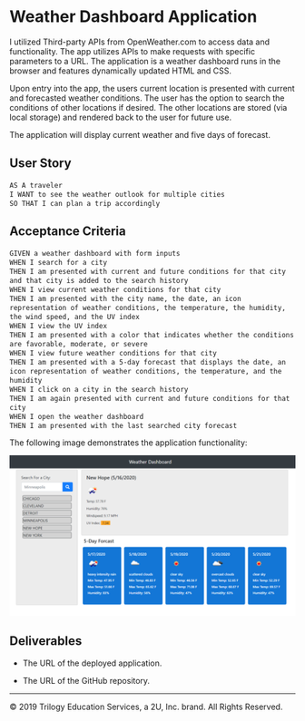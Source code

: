 # Weather Dashboard Application

I utilized Third-party APIs from OpenWeather.com to access data and functionality.  The app utilizes APIs to make requests with specific parameters to a URL. The application is a weather dashboard runs in the browser and features dynamically updated HTML and CSS. 

Upon entry into the app, the users current location is presented with current and forecasted weather conditions.  The user has the option to search the conditions of other locations if desired.  The other locations are stored (via local storage) and rendered back to the user for future use.

The application will display current weather and five days of forecast.

## User Story

```
AS A traveler
I WANT to see the weather outlook for multiple cities
SO THAT I can plan a trip accordingly
```

## Acceptance Criteria

```
GIVEN a weather dashboard with form inputs
WHEN I search for a city
THEN I am presented with current and future conditions for that city and that city is added to the search history
WHEN I view current weather conditions for that city
THEN I am presented with the city name, the date, an icon representation of weather conditions, the temperature, the humidity, the wind speed, and the UV index
WHEN I view the UV index
THEN I am presented with a color that indicates whether the conditions are favorable, moderate, or severe
WHEN I view future weather conditions for that city
THEN I am presented with a 5-day forecast that displays the date, an icon representation of weather conditions, the temperature, and the humidity
WHEN I click on a city in the search history
THEN I am again presented with current and future conditions for that city
WHEN I open the weather dashboard
THEN I am presented with the last searched city forecast
```

The following image demonstrates the application functionality:

![weather dashboard demo](./Assets/Capture.PNG)

## Deliverables

* The URL of the deployed application.

* The URL of the GitHub repository.

- - -
© 2019 Trilogy Education Services, a 2U, Inc. brand. All Rights Reserved.
